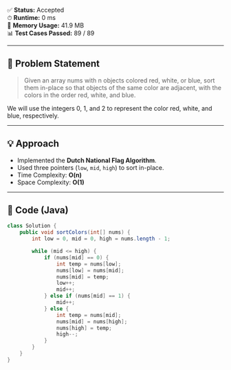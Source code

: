 
✅ **Status:** Accepted  
⏱ **Runtime:** 0 ms  
💾 **Memory Usage:** 41.9 MB  
📊 **Test Cases Passed:** 89 / 89  

---

## 📌 Problem Statement
> Given an array nums with n objects colored red, white, or blue, sort them in-place so that objects of the same color are adjacent, with the colors in the order red, white, and blue.

We will use the integers 0, 1, and 2 to represent the color red, white, and blue, respectively.

---

## 💡 Approach
- Implemented the **Dutch National Flag Algorithm**.  
- Used three pointers (`low`, `mid`, `high`) to sort in-place.  
- Time Complexity: **O(n)**  
- Space Complexity: **O(1)**  

---

## 📝 Code (Java)
```java
class Solution {
    public void sortColors(int[] nums) {
        int low = 0, mid = 0, high = nums.length - 1;

        while (mid <= high) {
            if (nums[mid] == 0) {
                int temp = nums[low];
                nums[low] = nums[mid];
                nums[mid] = temp;
                low++;
                mid++;
            } else if (nums[mid] == 1) {
                mid++;
            } else {
                int temp = nums[mid];
                nums[mid] = nums[high];
                nums[high] = temp;
                high--;
            }
        }
    }
}
